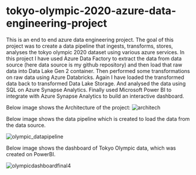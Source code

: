 # tokyo-olympic-2020-azure-data-engineering-project

This is an end to end azure data engineering project. The goal of this project was to create a data pipeline that ingests, transforms, stores, analyses the tokyo olympic 2020 dataset using various azure services.
In this project I have used Azure Data Factory to extract the data from data source (here data source is my github repository) and then load that raw data into Data Lake Gen 2 container.
Then performed some transformations on raw data using Azure Databricks. Again I have loaded the transformed data back to transformed Data Lake Storage. And analysed the data using SQL on Azure Synapse Analytics. Finally used Microsoft Power BI to integrate with Azure Synapse Analytics to build an interactive dashboard.

Below image shows the Architecture of the project:
![architech](https://github.com/RinkiDarade98/tokyo-olympic-2020-azure-data-engineering-project/assets/129477415/67dfe67e-ab18-4c08-aca5-33a56fa21eca)


Below image shows the data pipeline which is created to load the data from the data source. 

![olympic_datapipeline](https://github.com/RinkiDarade98/tokyo-olympic-2021-azure-data-engineering-project/assets/129477415/aee846a6-9fb0-4b51-b844-bbd6c024e29d)

Below image shows the dashboard of Tokyo Olympic data, which was created on PowerBI.

![olympicdashboardfinal4](https://github.com/RinkiDarade98/tokyo-olympic-2021-azure-data-engineering-project/assets/129477415/3cb2453c-07fb-468f-89b7-7d3af5102f33)

